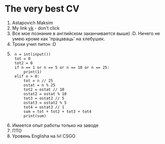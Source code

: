 #  The very best CV
1. Astapovich Maksim
2. My link [vk](vk.com/this_is_schaman) - don't click
3. Все мое познание в английском заканчивается выше) :D. Ничего не умею кроме как 'працаваць' на хлебушек.
4. Трохи учил питон :D
5.
        n = int(input())
        tot = 0
        tot2 = 0
        if n == 1 or n == 5 or n == 10 or n == 25:
            print(1)
        elif n > 0:
            tot = n // 25
            ostat = n % 25
            tot2 = ostat // 10
            ostat2 = ostat % 10
            tot3 = ostat2 // 5
            ostat3 = ostat2 % 5
            tot4 = ostat3 // 1
            sum = tot + tot2 + tot3 + tot4
            print(sum)
6. Имеется опыт работы только на заводе
7. ПТО
8. Уровень Englisha на lvl CSGO

